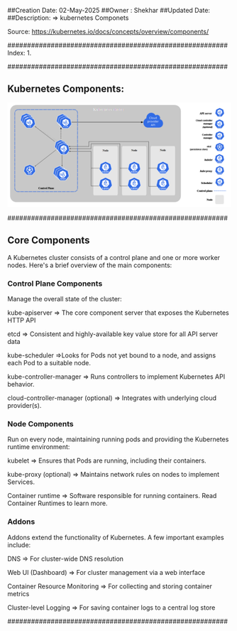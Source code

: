 ##Creation Date: 02-May-2025
##Owner  :  Shekhar
##Updated Date:
##Description:
    => kubernetes Componets

Source: https://kubernetes.io/docs/concepts/overview/components/

########################################################
Index:
  1. 

########################################################
## Kubernetes Components:

![alt text](kubernetes_components.png)

########################################################
## Core Components

A Kubernetes cluster consists of a control plane and one or more worker nodes. Here's a brief overview of the main components:

### Control Plane Components
Manage the overall state of the cluster:

kube-apiserver
    => The core component server that exposes the Kubernetes HTTP API

etcd
    => Consistent and highly-available key value store for all API server data

kube-scheduler
    =>Looks for Pods not yet bound to a node, and assigns each Pod to a suitable node.

kube-controller-manager
    => Runs controllers to implement Kubernetes API behavior.

cloud-controller-manager (optional)
    => Integrates with underlying cloud provider(s).


### Node Components
Run on every node, maintaining running pods and providing the Kubernetes runtime environment:

kubelet
    => Ensures that Pods are running, including their containers.

kube-proxy (optional)
    =>  Maintains network rules on nodes to implement Services.

Container runtime
    =>  Software responsible for running containers. Read Container Runtimes to learn more.

### Addons
 Addons extend the functionality of Kubernetes. A few important examples include:

DNS => For cluster-wide DNS resolution

Web UI (Dashboard) => For cluster management via a web interface

Container Resource Monitoring => For collecting and storing container metrics

Cluster-level Logging => For saving container logs to a central log store


########################################################

